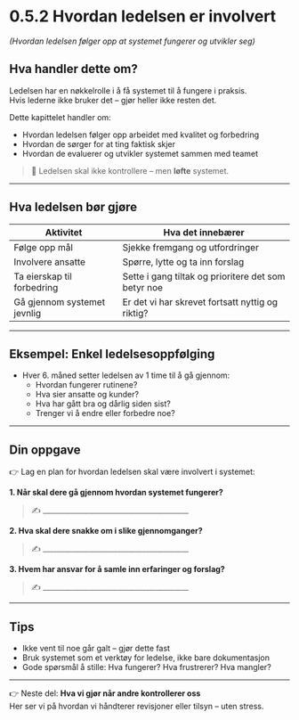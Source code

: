 # 0.5.2 Hvordan ledelsen er involvert  
*(Hvordan ledelsen følger opp at systemet fungerer og utvikler seg)*

## Hva handler dette om?

Ledelsen har en nøkkelrolle i å få systemet til å fungere i praksis.  
Hvis lederne ikke bruker det – gjør heller ikke resten det.

Dette kapittelet handler om:
- Hvordan ledelsen følger opp arbeidet med kvalitet og forbedring
- Hvordan de sørger for at ting faktisk skjer
- Hvordan de evaluerer og utvikler systemet sammen med teamet

> 📌 Ledelsen skal ikke kontrollere – men **løfte** systemet.

---

## Hva ledelsen bør gjøre

| Aktivitet | Hva det innebærer |
|-----------|-------------------|
| Følge opp mål | Sjekke fremgang og utfordringer |
| Involvere ansatte | Spørre, lytte og ta inn forslag |
| Ta eierskap til forbedring | Sette i gang tiltak og prioritere det som betyr noe |
| Gå gjennom systemet jevnlig | Er det vi har skrevet fortsatt nyttig og riktig? |

---

## Eksempel: Enkel ledelsesoppfølging

- Hver 6. måned setter ledelsen av 1 time til å gå gjennom:
  - Hvordan fungerer rutinene?
  - Hva sier ansatte og kunder?
  - Hva har gått bra og dårlig siden sist?
  - Trenger vi å endre eller forbedre noe?

---

## Din oppgave

👉 Lag en plan for hvordan ledelsen skal være involvert i systemet:

**1. Når skal dere gå gjennom hvordan systemet fungerer?**  
> ✍️ _________________________________________

**2. Hva skal dere snakke om i slike gjennomganger?**  
> ✍️ _________________________________________

**3. Hvem har ansvar for å samle inn erfaringer og forslag?**  
> ✍️ _________________________________________

---

## Tips

- Ikke vent til noe går galt – gjør dette fast
- Bruk systemet som et verktøy for ledelse, ikke bare dokumentasjon
- Gode spørsmål å stille: Hva fungerer? Hva frustrerer? Hva mangler?

---

👉 Neste del: **Hva vi gjør når andre kontrollerer oss**  
Her ser vi på hvordan vi håndterer revisjoner eller tilsyn – uten stress.
